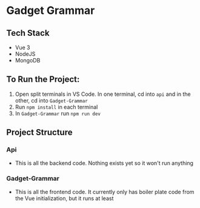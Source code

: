 # Gadget Grammar

## Tech Stack

- Vue 3
- NodeJS
- MongoDB

## To Run the Project:
1. Open split terminals in VS Code. In one terminal, cd into `api` and in the other, cd into `Gadget-Grammar`
2. Run `npm install` in each terminal
3. In `Gadget-Grammar` run `npm run dev`

## Project Structure
### Api
- This is all the backend code. Nothing exists yet so it won't run anything

### Gadget-Grammar
- This is all the frontend code. It currently only has boiler plate code from the Vue initialization, but it runs at least
